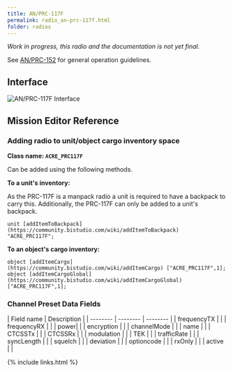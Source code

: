 ```yaml
---
title: AN/PRC-117F
permalink: radio_an-prc-117f.html
folder: radios
---
```


_Work in progress, this radio and the documentation is not yet final._

See [AN/PRC-152](radio_an-prc-152) for general operation guidelines.

## Interface

![AN/PRC-117F Interface](images/radios/an-prc-117f_interface.png)


## Mission Editor Reference

### Adding radio to unit/object cargo inventory space

**Class name: `ACRE_PRC117F`**

Can be added using the following methods.

**To a unit's inventory:**

As the PRC-117F is a manpack radio a unit is required to have a backpack to carry this.
Additionally, the PRC-117F can only be added to a unit's backpack.

```
unit [addItemToBackpack](https://community.bistudio.com/wiki/addItemToBackpack) "ACRE_PRC117F";
```

**To an object's cargo inventory:**

```
object [addItemCargo](https://community.bistudio.com/wiki/addItemCargo) ["ACRE_PRC117F",1];
object [addItemCargoGlobal](https://community.bistudio.com/wiki/addItemCargoGlobal) ["ACRE_PRC117F",1];
```

### Channel Preset Data Fields

| Field name | Description |
| -------- | -------- | -------- |
| frequencyTX |  |
| frequencyRX |    |
| power|  |
| encryption |  |
| channelMode |  |
| name |  |
| CTCSSTx |  |
| CTCSSRx |  |
| modulation |  |
| TEK |  |
| trafficRate |  |
| syncLength |  |
| squelch |  |
| deviation | |
| optioncode |  |
| rxOnly |  |
| active |  |

{% include links.html %}
